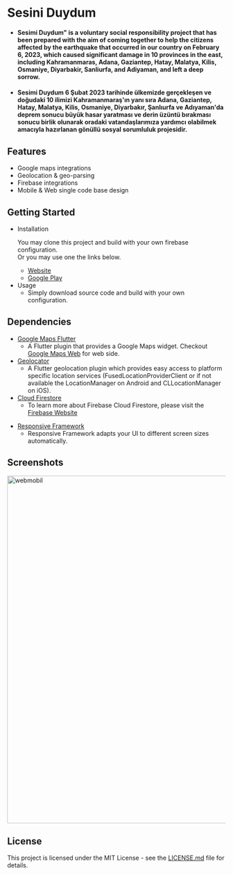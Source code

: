 <h1>Sesini Duydum</h1>


<ul>
<li><h4>
Sesimi Duydum" is a voluntary social responsibility project that has been prepared with the aim of coming together to help the citizens affected by the earthquake that occurred in our country on February 6, 2023, which caused significant damage in 10 provinces in the east, including Kahramanmaras, Adana, Gaziantep, Hatay, Malatya, Kilis, Osmaniye, Diyarbakir, Sanliurfa, and Adiyaman, and left a deep sorrow.
</h4>
  
  <li><h4>Sesimi Duydum 6 Şubat 2023 tarihinde ülkemizde gerçekleşen ve doğudaki 10 ilimizi Kahramanmaraş'ın yanı sıra Adana, Gaziantep, Hatay, Malatya, Kilis, Osmaniye, Diyarbakır, Şanlıurfa ve Adıyaman'da deprem sonucu büyük hasar yaratması ve derin üzüntü bırakması sonucu birlik olunarak oradaki vatandaşlarımıza yardımcı olabilmek amacıyla hazırlanan gönüllü sosyal sorumluluk projesidir.</h4>
</ul>






<h2> Features </h2>
 
 - Google maps integrations
 - Geolocation & geo-parsing
 - Firebase integrations
 - Mobile & Web single code base design



<h2> Getting Started </h2>

<ul>
<li> Installation
  
  You may clone this project and build with your own firebase configuration.<br>
  Or you may use one the links below.
  <ul>
  <li><a href="sesiniduydum.com" title="Website">Website</a>
  <li><a href="https://play.google.com/store/apps/details?id=com.sesiniduydum.app&gl=TR" title="google play">Google Play</a>
  </ul>
  <li> Usage
    <ul>
      <li> Simply download source code and build with your own configuration. 
    </ul>
</ul>


<h2> Dependencies </h2>

<ul>
<li> <a href="https://pub.dev/packages/google_maps_flutter" title="Google Maps">Google Maps Flutter</a>
  <ul>
    <li> A Flutter plugin that provides a Google Maps widget. Checkout <a href="https://pub.dev/packages/google_maps_flutter_web" title= "Google Maps Web">Google Maps Web</a> for web side.
  </ul>
  <li> <a href="https://pub.dev/packages/geolocator" title="Geolocator">Geolocator</a>
  <ul>
    <li> A Flutter geolocation plugin which provides easy access to platform specific location services (FusedLocationProviderClient or if not available the LocationManager on Android and CLLocationManager on iOS).
  </ul>
   <li> <a href="https://pub.dev/packages/cloud_firestore" title="Firebase">Cloud Firestore</a>
  <ul>
    <li> To learn more about Firebase Cloud Firestore, please visit the <a href="https://firebase.google.com/products/firestore">Firebase Website</a>
  </ul>
  </ul>
 <ul>
   <li> <a href="https://pub.dev/packages/responsive_framework" title="Responsive Framework">Responsive Framework</a>
  <ul>
    <li> Responsive Framework adapts your UI to different screen sizes automatically. 
  </ul>
      

</ul>




<h2> Screenshots </h2>
<img width="800" alt="webmobil" src="https://user-images.githubusercontent.com/57248151/218607542-611f29e8-7c00-40ef-9046-c521841e8160.png">


<h2> License </h2>
This project is licensed under the MIT License - see the <a href="https://github.com/VB10/sesimiduy/blob/proper-read-me/license.md">LICENSE.md</a> file for details.

  


